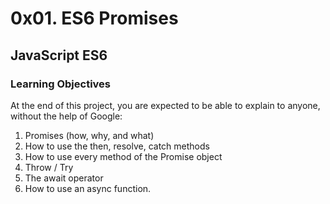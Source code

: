 # 0x01. ES6 Promises
## JavaScript ES6

### Learning Objectives
At the end of this project, you are expected to be able to explain to anyone, without the help of Google:

1. Promises (how, why, and what)
2. How to use the then, resolve, catch methods
3. How to use every method of the Promise object
4. Throw / Try
5. The await operator
6. How to use an async function.
